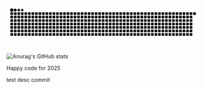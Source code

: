 ![snake gif](https://github.com/chinhdinh11200/chinhdinh11200/blob/output/github-contribution-grid-snake-dark.svg)

<p align="center">
    
![Anurag's GitHub stats](https://github-readme-stats.vercel.app/api?username=chinhdinh11200&show_icons=true&theme=radical)

</p>

<p>
    Happy code for 2025
</p>

test desc commit

